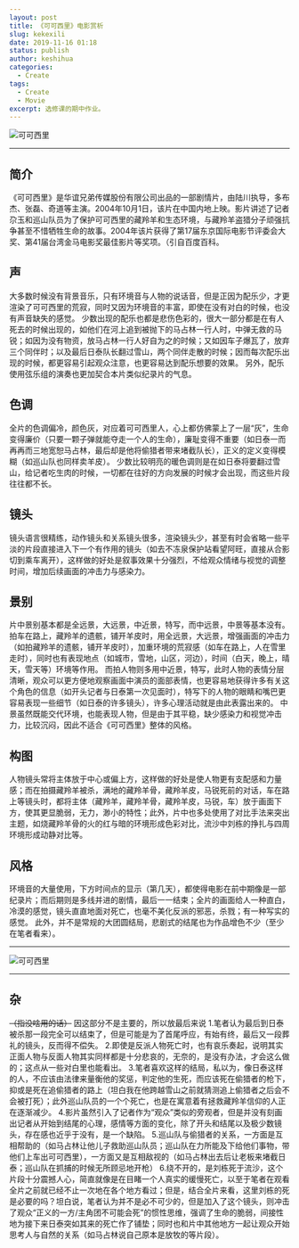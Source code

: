 ```yaml
---
layout: post
title: 《可可西里》电影赏析
slug: kekexili
date: 2019-11-16 01:18
status: publish
author: keshihua
categories: 
  - Create
tags:
  - Create
  - Movie
excerpt: 选修课的期中作业。
---
```


![可可西里](https://a2.mikusa.cn/2019/11/886473074.jpg#vwid=827&vhei=1181)

---

## 简介
《可可西里》是华谊兄弟传媒股份有限公司出品的一部剧情片，由陆川执导，多布杰、张磊、奇道等主演。2004年10月1日，该片在中国内地上映。影片讲述了记者尕玉和巡山队员为了保护可可西里的藏羚羊和生态环境，与藏羚羊盗猎分子顽强抗争甚至不惜牺牲生命的故事。2004年该片获得了第17届东京国际电影节评委会大奖、第41届台湾金马电影奖最佳影片等奖项。（引自百度百科。



## 声
大多数时候没有背景音乐，只有环境音与人物的说话音，但是正因为配乐少，才更渲染了可可西里的荒寂，同时又因为环境音的丰富，即使在没有对白的时候，也没有声音缺失的感觉。
少数出现的配乐也都是悲伤色彩的，很大一部分都是在有人死去的时候出现的，如他们在河上追到被抛下的马占林一行人时，中弹无救的马锐；如因为没有物资，放马占林一行人好自为之的时候；又如因车子爆瓦了，放弃三个同伴时；以及最后日泰队长翻过雪山，两个同伴走散的时候；因而每次配乐出现的时候，都更容易引起观众注意，也更容易达到配乐想要的效果。
另外，配乐使用弦乐组的演奏也更加契合本片类似纪录片的气息。


## 色调
全片的色调偏冷，颜色灰，对应着可可西里人，心上都仿佛蒙上了一层“灰”，生命变得廉价（只要一颗子弹就能夺走一个人的生命），廉耻变得不重要（如日泰一而再再而三地宽恕马占林，最后却是他将偷猎者带来堵截队长），正义的定义变得模糊（如巡山队也同样卖羊皮）。
少数比较明亮的暖色调则是在如日泰将要翻过雪山，给记者吃生肉的时候，一切都在往好的方向发展的时候才会出现，而这些片段往往都不长。

## 镜头
镜头语言很精练，动作镜头和关系镜头很多，渲染镜头少，甚至有时会省略一些平淡的片段直接进入下一个有作用的镜头（如去不冻泉保护站看望阿旺，直接从合影切到乘车离开），这样做的好处是叙事效果十分强烈，不给观众情绪与视觉的调整时间，增加后续画面的冲击力与感染力。

## 景别
片中景别基本都是全远景，大远景，中近景，特写，而中远景，中景等基本没有。
拍车在路上，藏羚羊的遗骸，铺开羊皮时，用全远景，大远景，增强画面的冲击力（如拍藏羚羊的遗骸，铺开羊皮时），加重环境的荒寂感（如车在路上，人在雪里走时），同时也有表现地点（如城市，雪地，山区，河边），时间（白天，晚上，晴天，雪天等）环境等作用。
而拍人物则多用中近景，特写，此时人物的表情分层清晰，观众可以更方便地观察画面中演员的面部表情，也更容易地获得许多有关这个角色的信息（如开头记者与日泰第一次见面时），特写下的人物的眼睛和嘴巴更容易表现一些细节（如日泰的许多镜头），许多心理活动就是由此表露出来的。
中景虽然既能交代环境，也能表现人物，但是由于其平稳，缺少感染力和视觉冲击力，比较沉闷，因此不适合《可可西里》整体的风格。

## 构图
人物镜头常将主体放于中心或偏上方，这样做的好处是使人物更有支配感和力量感；而在拍摄藏羚羊被杀，满地的藏羚羊骨，藏羚羊皮，马锐死前的对话，车在路上等镜头时，都将主体（藏羚羊，藏羚羊骨，藏羚羊皮，马锐，车）放于画面下方，使其更显脆弱，无力，渺小的特性；此外，片中也多处使用了对比手法来突出主题，如烧藏羚羊骨的火的红与暗的环境形成色彩对比，流沙中刘栋的挣扎与四周环境形成动静对比等。

## 风格
环境音的大量使用，下方时间点的显示（第几天），都使得电影在前中期像是一部纪录片；而后期则是多线并进的剧情，最后一一结束；全片的画面给人一种直白，冷漠的感觉，镜头直直地面对死亡，也毫不美化反派的邪恶，杀戮；有一种写实的感觉。
此外，并不是常规的大团圆结局，悲剧式的结尾也为作品增色不少（至少在笔者看来）。

---

![可可西里](https://a2.mikusa.cn/2019/11/3615349552.jpg#vwid=829&vhei=1181)

---

## 杂
~~（指没啥用的话）~~
因这部分不是主要的，所以放最后来说
1.笔者认为最后到日泰被杀那一段完全可以结束了，但是可能是为了首尾呼应，有始有终，最后又一段葬礼的镜头，反而得不偿失。
2.即使是反派人物死亡时，也有哀乐奏起，说明其实正面人物与反面人物其实同样都是十分悲哀的，无奈的，是没有办法，才会这么做的；这点从一些对白里也能看出。
3.笔者喜欢这样的结局，私以为，像日泰这样的人，不应该由法律来量衡他的奖惩，判定他的生死，而应该死在偷猎者的枪下，抑或是死在追偷猎者的路上（坦白我在他跨越雪山之前就猜测追上偷猎者之后会不会被打死）；此外巡山队员的一个个死亡，也是在寓意着有拯救藏羚羊信仰的人正在逐渐减少。
4.影片虽然引入了记者作为“观众”类似的旁观者，但是并没有刻画出记者从开始到结尾的心理，感情等方面的变化，除了开头和结尾以及极少数镜头，存在感也近乎于没有，是一个缺陷。
5.巡山队与偷猎者的关系，一方面是互相帮助的（如马占林让他儿子救助巡山队员；巡山队在力所能及下给他们事物，带他们上车出可可西里），一方面又是互相敌视的（如马占林出去后让老板来堵截日泰；巡山队在抓捕的时候无所顾忌地开枪）
6.绕不开的，是刘栋死于流沙，这个片段十分震撼人心，简直就像是在目睹一个人真实的缓慢死亡，以至于笔者在观看全片之前就已经不止一次地在各个地方看过；但是，结合全片来看，这里刘栋的死是必要的吗？坦白说，笔者认为并不是必不可少的，但是加入了这个镜头，则冲击了观众“正义的一方/主角团不可能会死”的惯性思维，强调了生命的脆弱，间接性地为接下来日泰突如其来的死亡作了铺垫；同时也和片中其他地方一起让观众开始思考人与自然的关系（如马占林说自己原本是放牧的等片段）。

